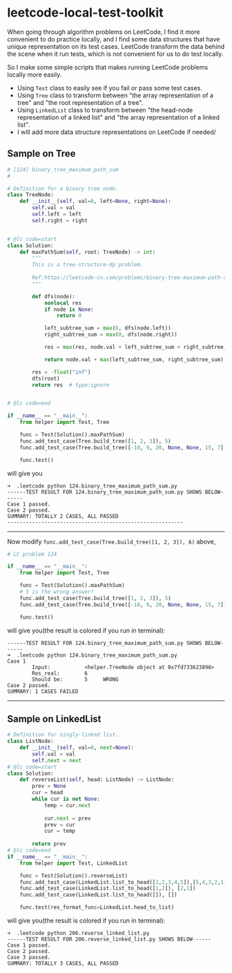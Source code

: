 # leetcode-local-test-toolkit
When going through algorithm problems on LeetCode, I find it more convenient to do practice locally, and I find some data structures that have unique representation on its test cases. LeetCode transform the data behind the scene when it run tests, which is not convenient for us to do test locally.

So I make some simple scripts that makes running LeetCode problems locally more easily.

- Using `Test` class to easily see if you fail or pass some test cases.
- Using `Tree` class to transform between "the array representation of a tree" and "the root representation of a tree".
- Using `LinkedList` class to transform between "the head-node representation of a linked list" and "the array representation of a linked list".
- I will add more data structure representations on LeetCode if needed/

## Sample on Tree
```python
# [124] binary_tree_maximum_path_sum
#

# Definition for a binary tree node.
class TreeNode:
    def __init__(self, val=0, left=None, right=None):
        self.val = val
        self.left = left
        self.right = right


# @lc code=start
class Solution:
    def maxPathSum(self, root: TreeNode) -> int:
        """
        This is a tree-structure-dp problem.
        
        Ref:https://leetcode-cn.com/problems/binary-tree-maximum-path-sum/solution/shu-xing-dpfu-tong-lei-wen-ti-by-liweiwe-wupz/
        """

        def dfs(node):
            nonlocal res
            if node is None:
                return 0

            left_subtree_sum = max(0, dfs(node.left))
            right_subtree_sum = max(0, dfs(node.right))

            res = max(res, node.val + left_subtree_sum + right_subtree_sum)

            return node.val + max(left_subtree_sum, right_subtree_sum)

        res = -float("inf")
        dfs(root)
        return res  # type:ignore


# @lc code=end

if __name__ == "__main__":
    from helper import Test, Tree

    func = Test(Solution().maxPathSum)
    func.add_test_case(Tree.build_tree([1, 2, 3]), 5)
    func.add_test_case(Tree.build_tree([-10, 9, 20, None, None, 15, 7]), 42)

    func.test()
```
will give you
```
➜  .leetcode python 124.binary_tree_maximum_path_sum.py
------TEST RESULT FOR 124.binary_tree_maximum_path_sum.py SHOWS BELOW------
Case 1 passed.
Case 2 passed.
SUMMARY: TOTALLY 2 CASES, ALL PASSED
---------------------------------------------------------
```
--------------
Now modify `func.add_test_case(Tree.build_tree([1, 2, 3]), 6)` above,
```python
# LC problem 124

if __name__ == "__main__":
    from helper import Test, Tree

    func = Test(Solution().maxPathSum)
    # 5 is the wrong answer!
    func.add_test_case(Tree.build_tree([1, 2, 3]), 5)
    func.add_test_case(Tree.build_tree([-10, 9, 20, None, None, 15, 7]), 42)

    func.test()
```
will give you(the result is colored if you run in terminal):
```
------TEST RESULT FOR 124.binary_tree_maximum_path_sum.py SHOWS BELOW------
➜  .leetcode python 124.binary_tree_maximum_path_sum.py
Case 1
        Input:           <helper.TreeNode object at 0x7fd733623898>
        Res_real:        6
        Should be:       5     WRONG
Case 2 passed.
SUMMARY: 1 CASES FAILED
```
----------------------------------------------------------------

## Sample on LinkedList
```python
# Definition for singly-linked list.
class ListNode:
    def __init__(self, val=0, next=None):
        self.val = val
        self.next = next
# @lc code=start
class Solution:
    def reverseList(self, head: ListNode) -> ListNode:
        prev = None
        cur = head
        while cur is not None:
            temp = cur.next
            
            cur.next = prev
            prev = cur
            cur = temp
        
        return prev
# @lc code=end
if __name__ == "__main__":
    from helper import Test, LinkedList

    func = Test(Solution().reverseList)
    func.add_test_case(LinkedList.list_to_head([1,2,3,4,5]),[5,4,3,2,1])
    func.add_test_case(LinkedList.list_to_head([1,2]), [2,1])
    func.add_test_case(LinkedList.list_to_head([]), [])

    func.test(res_format_func=LinkedList.head_to_list)
```
will give you(the result is colored if you run in terminal):
```
➜  .leetcode python 206.reverse_linked_list.py
------TEST RESULT FOR 206.reverse_linked_list.py SHOWS BELOW------
Case 1 passed.
Case 2 passed.
Case 3 passed.
SUMMARY: TOTALLY 3 CASES, ALL PASSED
```